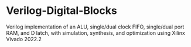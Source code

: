 # Verilog-Digital-Blocks
Verilog implementation of an ALU, single/dual clock FIFO, single/dual port RAM, and D latch, with simulation, synthesis, and optimization using Xilinx Vivado 2022.2

